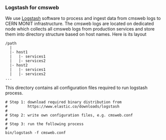 ### Logstash for cmsweb

We use [Logstash](https://www.elastic.co/products/logstash) software to process
and ingest data from cmsweb logs to CERN MONIT infrastructure. The cmsweb logs
are located on dedicated node which collects all cmsweb logs from production
services and store them into directory structure based on host names. Here is
its layout

```
/path
  |
  |- host1
  |   |- services1
  |   |- services2
  |- host2
  |   |- services1
  |   |- services2
...
```

This directory contains all configuration files required to run logstash
process. 

```
# Step 1: download required binary distribution from
#         https://www.elastic.co/downloads/logstash
#
# Step 2: write own configuration files, e.g. cmsweb.conf
#
# Step 3: run the following process
#
bin/logstash -f cmsweb.conf
```
